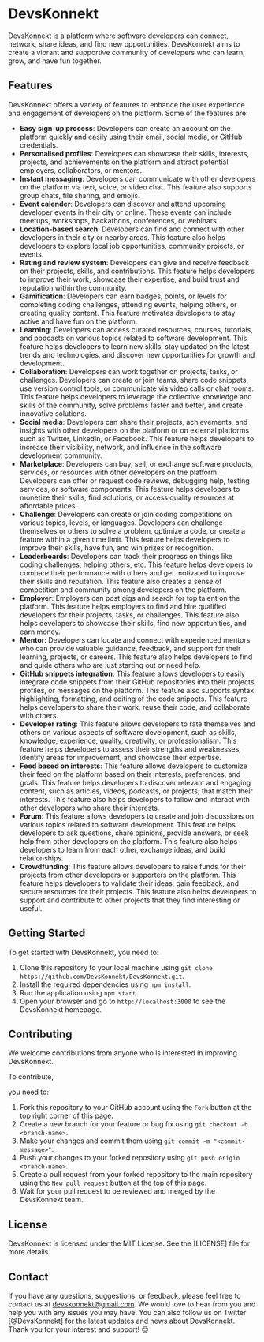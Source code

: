 # DevsKonnekt

DevsKonnekt is a platform where software developers can connect, network, share ideas, and find new opportunities. DevsKonnekt aims to create a vibrant and supportive community of developers who can learn, grow, and have fun together.

## Features

DevsKonnekt offers a variety of features to enhance the user experience and engagement of developers on the platform. Some of the features are:

- **Easy sign-up process**: Developers can create an account on the platform quickly and easily using their email, social media, or GitHub credentials.
- **Personalised profiles**: Developers can showcase their skills, interests, projects, and achievements on the platform and attract potential employers, collaborators, or mentors.
- **Instant messaging**: Developers can communicate with other developers on the platform via text, voice, or video chat. This feature also supports group chats, file sharing, and emojis.
- **Event calender**: Developers can discover and attend upcoming developer events in their city or online. These events can include meetups, workshops, hackathons, conferences, or webinars.
- **Location-based search**: Developers can find and connect with other developers in their city or nearby areas. This feature also helps developers to explore local job opportunities, community projects, or events.
- **Rating and review system**: Developers can give and receive feedback on their projects, skills, and contributions. This feature helps developers to improve their work, showcase their expertise, and build trust and reputation within the community.
- **Gamification**: Developers can earn badges, points, or levels for completing coding challenges, attending events, helping others, or creating quality content. This feature motivates developers to stay active and have fun on the platform.
- **Learning**: Developers can access curated resources, courses, tutorials, and podcasts on various topics related to software development. This feature helps developers to learn new skills, stay updated on the latest trends and technologies, and discover new opportunities for growth and development.
- **Collaboration**: Developers can work together on projects, tasks, or challenges. Developers can create or join teams, share code snippets, use version control tools, or communicate via video calls or chat rooms. This feature helps developers to leverage the collective knowledge and skills of the community, solve problems faster and better, and create innovative solutions.
- **Social media**: Developers can share their projects, achievements, and insights with other developers on the platform or on external platforms such as Twitter, LinkedIn, or Facebook. This feature helps developers to increase their visibility, network, and influence in the software development community.
- **Marketplace**: Developers can buy, sell, or exchange software products,
services,
or resources with other developers on the platform. Developers can offer or request code reviews,
debugging help,
testing services,
or software components. This feature helps developers to monetize their skills,
find solutions,
or access quality resources at affordable prices.
- **Challenge**: Developers can create or join coding competitions on various topics,
levels,
or languages. Developers can challenge themselves or others to solve a problem,
optimize a code,
or create a feature within a given time limit. This feature helps developers to improve their skills,
have fun,
and win prizes or recognition.
- **Leaderboards**: Developers can track their progress on things like coding challenges,
helping others,
etc. This feature helps developers to compare their performance with others and get motivated to improve their skills and reputation. This feature also creates a sense of competition and community among developers on the platform.
- **Employer**: Employers can post gigs and search for top talent on the platform. This feature helps employers to find and hire qualified developers for their projects,
tasks,
or challenges. This feature also helps developers to showcase their skills,
find new opportunities,
and earn money.
- **Mentor**: Developers can locate and connect with experienced mentors who can provide valuable guidance,
feedback,
and support for their learning,
projects,
or careers. This feature also helps developers to find and guide others who are just starting out or need help.
- **GitHub snippets integration**: This feature allows developers to easily integrate code snippets from their GitHub repositories into their projects, profiles, or messages on the platform. This feature also supports syntax highlighting, formatting, and editing of the code snippets. This feature helps developers to share their work, reuse their code, and collaborate with others.
- **Developer rating**: This feature allows developers to rate themselves and others on various aspects of software development, such as skills, knowledge, experience, quality, creativity, or professionalism. This feature helps developers to assess their strengths and weaknesses, identify areas for improvement, and showcase their expertise.
- **Feed based on interests**: This feature allows developers to customize their feed on the platform based on their interests, preferences, and goals. This feature helps developers to discover relevant and engaging content, such as articles, videos, podcasts, or projects, that match their interests. This feature also helps developers to follow and interact with other developers who share their interests.
- **Forum**: This feature allows developers to create and join discussions on various topics related to software development. This feature helps developers to ask questions, share opinions, provide answers, or seek help from other developers on the platform. This feature also helps developers to learn from each other, exchange ideas, and build relationships.
- **Crowdfunding**: This feature allows developers to raise funds for their projects from other developers or supporters on the platform. This feature helps developers to validate their ideas, gain feedback, and secure resources for their projects. This feature also helps developers to support and contribute to other projects that they find interesting or useful.

## Getting Started

To get started with DevsKonnekt, you need to:

1. Clone this repository to your local machine using `git clone https://github.com/DevsKonnekt/DevsKonnekt.git`.
2. Install the required dependencies using `npm install`.
3. Run the application using `npm start`.
4. Open your browser and go to `http://localhost:3000` to see the DevsKonnekt homepage.

## Contributing

We welcome contributions from anyone who is interested in improving DevsKonnekt.

To contribute,

you need to:

1. Fork this repository to your GitHub account using the `Fork` button at the top right corner of this page.
2. Create a new branch for your feature or bug fix using `git checkout -b <branch-name>`.
3. Make your changes and commit them using `git commit -m "<commit-message>"`.
4. Push your changes to your forked repository using `git push origin <branch-name>`.
5. Create a pull request from your forked repository to the main repository using the `New pull request` button at the top of this page.
6. Wait for your pull request to be reviewed and merged by the DevsKonnekt team.

## License

DevsKonnekt is licensed under the MIT License. See the [LICENSE] file for more details.

## Contact

If you have any questions, suggestions, or feedback, please feel free to contact us at devskonnekt@gmail.com. We would love to hear from you and help you with any issues you may have. You can also follow us on Twitter [@DevsKonnekt] for the latest updates and news about DevsKonnekt. Thank you for your interest and support! 😊
